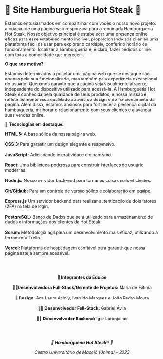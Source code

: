 # 🍔 Site Hamburgueria Hot Steak 🍔

Estamos entusiasmados em compartilhar com vocês o nosso novo projeto: a criação de uma página web responsiva para a renomada Hamburgueria Hot Steak. Nosso objetivo principal é estabelecer uma presença online eficaz para esse estabelecimento incrível, proporcionando aos clientes uma plataforma fácil de usar para explorar o cardápio, conferir o horário de funcionamento, localizar a hamburgueria e, é claro, fazer pedidos online com toda a comodidade que merecem.

<b>O que nos motiva?</b>

Estamos determinados a projetar uma página web que se destaque não apenas pela sua funcionalidade, mas também pela experiência excepcional do usuário. Queremos garantir que a página seja visualmente atraente, independente do dispositivo utilizado para acessá-la. A Hamburgueria Hot Steak é conhecida pela qualidade de seus produtos, e nossa missão é refletir fielmente essa qualidade através do design e do funcionamento da página. Além disso, estamos ansiosos para fortalecer a presença digital da hamburgueria, melhorar o relacionamento com seus clientes e alavancar suas vendas online.

<b>🚩 Tecnologias em destaque:</b>

**HTML 5:** A base sólida da nossa página web.
<br>
<br>
**CSS 3:** Para garantir um design elegante e responsivo.
<br>
<br>
**JavaScript:** Adicionando interatividade e dinamismo.
<br>
<br>
**React:** Uma biblioteca poderosa para construir interfaces de usuário modernas.
<br>
<br>
**Node.js:** Nosso servidor back-end para tornar as coisas mais eficientes.
<br>
<br>
**Git/Github:** Para um controle de versão sólido e colaboração em equipe.
<br>
<br>
**Express.js** Um servidor backend para realizar autenticação de dois fatores (2FA) na tela de login.
<br>
<br>
**PostgreSQL:** Banco de Dados que será utilizado para armazenamento de dados e informações dos clientes da Hot Steak.
<br>
<br>
**Scrum:** Metodologia ágil para um desenvolvimento mais eficaz, utilizando a ferramenta Trello.
<br>
<br>
**Vercel:** Plataforma de hospedagem confiável para garantir que nossa página esteja sempre acessível.</p>
<br>
<br>
<p align="center"><b>👥 Integrantes da Equipe</b>
<br>
  <br>
<b>👩‍💻Desenvolvedora Full-Stack/Gerente de Projetos:</b> Maria de Fátima
<br>
<br>
<b>🎨 Design:</b> Ana Laura Acioly, Ivanildo Marques e João Pedro Moura
<br>
<br>
<b>👨‍💻 Desenvolvedor Full-Stack:</b> Gabriel Ávila
<br>
<br>
<b>👨‍💻 Desenvolvedor Backend:</b> Igor Laranjeiras</p>
<br>
<br>
<p align="center"><i><b>🍔 Hamburgueria Hot Steak&reg 🍔</b></i></p>
<p align="center"><i>Centro Universitário de Maceió (Unima) - 2023</i></p>
